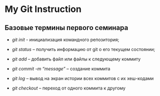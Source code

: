 # My Git Instruction

## Базовые термины первого семинара

* *git init* -  инициализация командного репозитория;

* *git status* – получить информацию от git о его текущем состоянии;

* *git add* – добавить файл или файлы к следующему коммиту

* *git commit -m “message”* – создание коммита

* *git log* – вывод на экран истории всех коммитов с их хеш-кодами

* *git checkout* – переход от одного коммита к другому